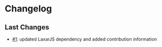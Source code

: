 # Changelog

## Last Changes


- [#1](https://github.com/LaxarJS/ax-json-form-control/issues/1): updated LaxarJS dependency and added contribution information

